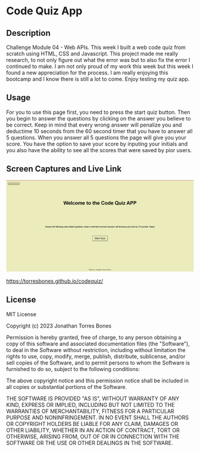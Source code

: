 # Code Quiz App

## Description

Challenge Module 04 - Web APIs. This week I built a web code quiz from scratch using HTML, CSS and Javascript. This project made me really research, to not only figure out what the error was but to also fix the error I continued to make. I am not only proud of my work this week but this week I found a new appreciation for the process. I am really enjoying this bootcamp and I know there is still a lot to come. Enjoy testing my quiz app.

## Usage

For you to use this page first, you need to press the start quiz button. Then you begin to answer the questions by clicking on the answer you believe to be correct. Keep in mind that every wrong answer will penalize you and deductime 10 seconds from the 60 second timer that you have to answer all 5 questions. When you answer all 5 questions the page will give you your score. You have the option to save your score by inputing your initials and you also have the ability to see all the scores that were saved by pior users.  


## Screen Captures and Live Link

![Alt text](image-1.png)

https://torresbones.github.io/codequiz/

## License

MIT License

Copyright (c) 2023 Jonathan Torres Bones

Permission is hereby granted, free of charge, to any person obtaining a copy
of this software and associated documentation files (the "Software"), to deal
in the Software without restriction, including without limitation the rights
to use, copy, modify, merge, publish, distribute, sublicense, and/or sell
copies of the Software, and to permit persons to whom the Software is
furnished to do so, subject to the following conditions:

The above copyright notice and this permission notice shall be included in all
copies or substantial portions of the Software.

THE SOFTWARE IS PROVIDED "AS IS", WITHOUT WARRANTY OF ANY KIND, EXPRESS OR
IMPLIED, INCLUDING BUT NOT LIMITED TO THE WARRANTIES OF MERCHANTABILITY,
FITNESS FOR A PARTICULAR PURPOSE AND NONINFRINGEMENT. IN NO EVENT SHALL THE
AUTHORS OR COPYRIGHT HOLDERS BE LIABLE FOR ANY CLAIM, DAMAGES OR OTHER
LIABILITY, WHETHER IN AN ACTION OF CONTRACT, TORT OR OTHERWISE, ARISING FROM,
OUT OF OR IN CONNECTION WITH THE SOFTWARE OR THE USE OR OTHER DEALINGS IN THE
SOFTWARE.
